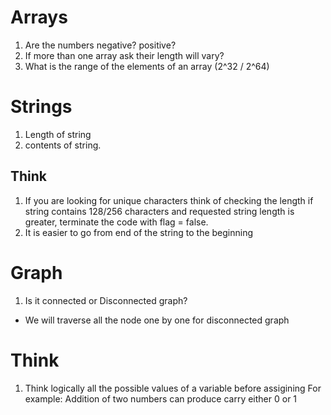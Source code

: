 # Arrays

1. Are the numbers negative? positive?
2. If more than one array ask their length will vary?
3. What is the range of the elements of an array (2^32 / 2^64)

# Strings

1. Length of string
2. contents of string. 


## Think

1. If you are looking for unique characters think of checking the length if string contains 128/256 characters and requested string length is greater, terminate the code with flag = false.
2. It is easier to go from end of the string to the beginning


# Graph

1. Is it connected or Disconnected graph?
- We will traverse all the node one by one for disconnected graph











# Think

1. Think logically all the possible values of a variable before assigining
For example: Addition of two numbers can produce carry either 0 or 1

